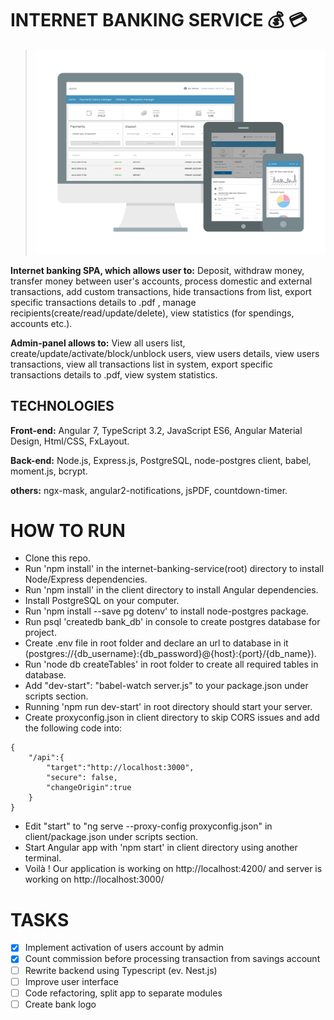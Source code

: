 # INTERNET BANKING SERVICE :moneybag: :credit_card:

>![responsive web app](https://github.com/grynyk/internet-banking-service/blob/master/client/src/assets/1.png)

**Internet banking SPA, which allows user to:** 
Deposit, withdraw money, transfer money between user's accounts, process domestic and external transactions, add custom transactions, hide transactions from list, export specific transactions details to .pdf , manage recipients(create/read/update/delete), view statistics (for spendings, accounts etc.).

**Admin-panel allows to:**
View all users list, create/update/activate/block/unblock users, view users details, view users transactions, view all transactions list in system, export specific transactions details to .pdf, view system statistics.

## TECHNOLOGIES

**Front-end:** Angular 7, TypeScript 3.2, JavaScript ES6, Angular Material Design, Html/CSS, FxLayout.

**Back-end:** Node.js, Express.js, PostgreSQL, node-postgres client, babel, moment.js, bcrypt.

**others:** ngx-mask, angular2-notifications, jsPDF, countdown-timer.

# HOW TO RUN
- Clone this repo.
- Run 'npm install' in the internet-banking-service(root) directory to install Node/Express dependencies.
- Run 'npm install' in the client directory to install Angular dependencies.
- Install PostgreSQL on your computer.
- Run 'npm install --save pg dotenv' to install node-postgres package.
- Run psql 'createdb bank_db' in console to create postgres database for project.
- Create .env file in root folder and declare an url to database in it (postgres://{db_username}:{db_password}@{host}:{port}/{db_name}).
- Run 'node db createTables' in root folder to create all required tables in database.
- Add "dev-start": "babel-watch server.js" to your package.json under scripts section.
- Running 'npm run dev-start' in root directory should start your server.
- Create proxyconfig.json in client directory to skip CORS issues and add the following code into:
```
{
    "/api":{
        "target":"http://localhost:3000",
        "secure": false,
        "changeOrigin":true
    }
}
```
- Edit "start" to "ng serve --proxy-config proxyconfig.json" in client/package.json under scripts section.
- Start Angular app with 'npm start' in client directory using another terminal.
- Voilà ! Our application is working on http://localhost:4200/ and server is working on http://localhost:3000/

# TASKS
- [x] Implement activation of users account by admin
- [x] Count commission before processing transaction from savings account
- [ ] Rewrite backend using Typescript (ev. Nest.js)
- [ ] Improve user interface
- [ ] Code refactoring, split app to separate modules
- [ ] Create bank logo
